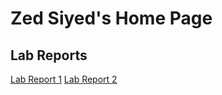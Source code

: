 # Zed Siyed's Home Page
## Lab Reports
[Lab Report 1](https://zsiyed.github.io/cse15l-lab-reports/zsLabReport1.html)
[Lab Report 2](https://zsiyed.github.io/cse15l-lab-reports/zsLabReport2.html)